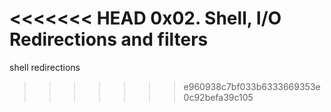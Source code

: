 <<<<<<< HEAD
0x02. Shell, I/O Redirections and filters
=======
shell redirections
>>>>>>> e960938c7bf033b6333669353e0c92befa39c105

